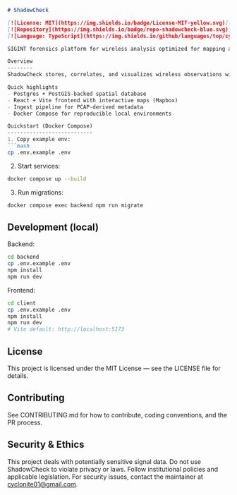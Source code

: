 ```markdown
# ShadowCheck

[![License: MIT](https://img.shields.io/badge/License-MIT-yellow.svg)](./LICENSE)
[![Repository](https://img.shields.io/badge/repo-shadowcheck-blue.svg)](https://github.com/cyclonite69/shadowcheck)
[![Language: TypeScript](https://img.shields.io/github/languages/top/cyclonite69/shadowcheck)](https://github.com/cyclonite69/shadowcheck)

SIGINT forensics platform for wireless analysis optimized for mapping and spatial correlation using PostGIS — built with TypeScript, React (Vite), and modern tooling.

Overview
--------
ShadowCheck stores, correlates, and visualizes wireless observations with geospatial analysis (PostGIS). It’s designed for investigators and researchers who need spatially-aware pipelines for wireless capture data.

Quick highlights
- Postgres + PostGIS-backed spatial database
- React + Vite frontend with interactive maps (Mapbox)
- Ingest pipeline for PCAP-derived metadata
- Docker Compose for reproducible local environments

Quickstart (Docker Compose)
---------------------------
1. Copy example env:
```bash
cp .env.example .env
```

2. Start services:
```bash
docker compose up --build
```

3. Run migrations:
```bash
docker compose exec backend npm run migrate
```

Development (local)
-------------------
Backend:
```bash
cd backend
cp .env.example .env
npm install
npm run dev
```

Frontend:
```bash
cd client
cp .env.example .env
npm install
npm run dev
# Vite default: http://localhost:5173
```

License
-------
This project is licensed under the MIT License — see the LICENSE file for details.

Contributing
------------
See CONTRIBUTING.md for how to contribute, coding conventions, and the PR process.

Security & Ethics
-----------------
This project deals with potentially sensitive signal data. Do not use ShadowCheck to violate privacy or laws. Follow institutional policies and applicable legislation. For security issues, contact the maintainer at cyclonite01@gmail.com.
```

